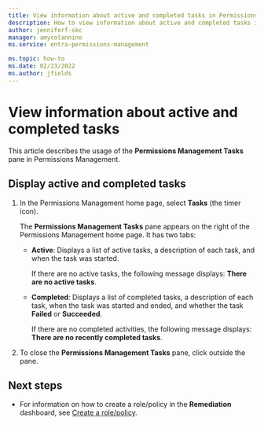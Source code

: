 ```yaml
---
title: View information about active and completed tasks in Permissions Management
description: How to view information about active and completed tasks in the Activities pane in Permissions Management.
author: jenniferf-skc
manager: amycolannino
ms.service: entra-permissions-management

ms.topic: how-to
ms.date: 02/23/2022
ms.author: jfields
---
```


# View information about active and completed tasks

This article describes the usage of the **Permissions Management Tasks** pane in Permissions Management.

## Display active and completed tasks

1. In the Permissions Management home page, select **Tasks** (the timer icon).

    The **Permissions Management Tasks** pane appears on the right of the Permissions Management home page. It has two tabs:
    - **Active**: Displays a list of active tasks, a description of each task, and when the task was started.

         If there are no active tasks, the following message displays: **There are no active tasks**.
    - **Completed**: Displays a list of completed tasks, a description of each task, when the task was started and ended, and whether the task **Failed** or **Succeeded**.

         If there are no completed activities, the following message displays: **There are no recently completed tasks**.
1. To close the **Permissions Management Tasks** pane, click outside the pane.

## Next steps

- For information on how to create a role/policy in the **Remediation** dashboard, see [Create a role/policy](how-to-create-role-policy.md).
